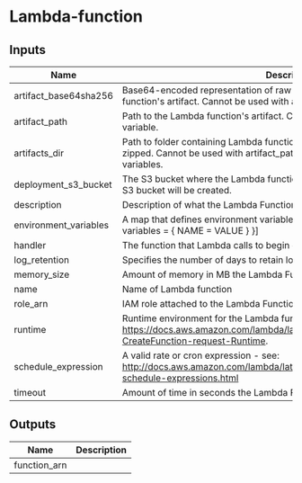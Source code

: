 # Lambda-function

## Inputs

| Name | Description | Type | Default | Required |
|------|-------------|:----:|:-----:|:-----:|
| artifact_base64sha256 | Base64-encoded representation of raw SHA-256 sum of the Lambda function's artifact. Cannot be used with artifacts_dir variable. | string | `` | no |
| artifact_path | Path to the Lambda function's artifact. Cannot be used with artifacts_dir variable. | string | `` | no |
| artifacts_dir | Path to folder containing Lambda function's artifacts. Directory contents will be zipped. Cannot be used with artifact_path and artifact_base64sha256 variables. | string | `` | no |
| deployment_s3_bucket | The S3 bucket where the Lambda function will be deployed. If not provided an S3 bucket will be created. | string | `` | no |
| description | Description of what the Lambda Function does | string | `` | no |
| environment_variables | A map that defines environment variables for the Lambda function. E.g. [{ variables = { NAME = VALUE } }] | list | `<list>` | no |
| handler | The function that Lambda calls to begin execution | string | - | yes |
| log_retention | Specifies the number of days to retain log events | string | `7` | no |
| memory_size | Amount of memory in MB the Lambda Function can use at runtime | string | `128` | no |
| name | Name of Lambda function | string | - | yes |
| role_arn | IAM role attached to the Lambda Function | string | - | yes |
| runtime | Runtime environment for the Lambda function. See: https://docs.aws.amazon.com/lambda/latest/dg/API_CreateFunction.html#SSS-CreateFunction-request-Runtime. | string | - | yes |
| schedule_expression | A valid rate or cron expression - see: http://docs.aws.amazon.com/lambda/latest/dg/tutorial-scheduled-events-schedule-expressions.html | string | `` | no |
| timeout | Amount of time in seconds the Lambda Function has to run | string | `60` | no |

## Outputs

| Name | Description |
|------|-------------|
| function_arn |  |

